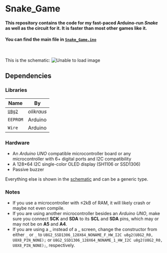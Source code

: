 # Snake_Game
#### This repository contains the code for my fast-paced Arduino-run _Snake_ as well as the circuit for it.  It is faster than most other games like it.
#### You can find the main file in [`Snake_Game.ino`](Snake_Game.ino)
<br>

This is the schematic:
![Unable to load image](images/schematic.svg)


## Dependencies

### Libraries

| Name | By | 
|--|--|
| [`U8g2`](https://github.com/olikraus/u8g2)| *olikraus* |
| `EEPROM` | Arduino |
| `Wire` | Arduino |


### Hardware

- An *Arduino UNO* compatible microcontroller board or any microcontroller with 6+ digital ports and I2C compatibility
- A 128×64 I2C single-color OLED display (SH1106 or SSD1306)
- Passive buzzer

Everything else is shown in the [schematic](images/schematic.svg) and can be a generic type.

### Notes

- If you use a microcontroller with ≤2kB of RAM, it will likely crash or maybe not even compile.
- If you are using another microcontroller besides an *Arduino UNO*, make sure you connect **SCK** and **SDA** to its **SCL** and **SDA** pins, which may or may not be on **A5** and **A4**.
- If you are using a _ instead of a _ screen, change the constructor from either `_` or `_` to `U8G2_SSD1306_128X64_NONAME_F_HW_I2C u8g2(U8G2_R0, U8X8_PIN_NONE);` or `U8G2_SSD1306_128X64_NONAME_1_HW_I2C u8g2(U8G2_R0, U8X8_PIN_NONE);`, respectively.

